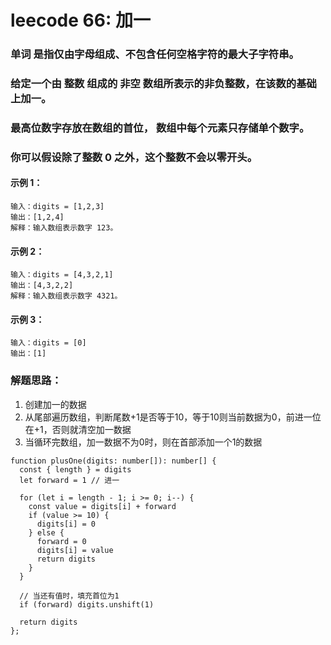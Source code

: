 # leecode 66: 加一
### 单词 是指仅由字母组成、不包含任何空格字符的最大子字符串。
### 给定一个由 整数 组成的 非空 数组所表示的非负整数，在该数的基础上加一。
### 最高位数字存放在数组的首位， 数组中每个元素只存储单个数字。
### 你可以假设除了整数 0 之外，这个整数不会以零开头。
#### 示例 1：
```
输入：digits = [1,2,3]
输出：[1,2,4]
解释：输入数组表示数字 123。
```
#### 示例 2：
```
输入：digits = [4,3,2,1]
输出：[4,3,2,2]
解释：输入数组表示数字 4321。
```
#### 示例 3：
```
输入：digits = [0]
输出：[1]
```
### 解题思路：
1. 创建加一的数据
2. 从尾部遍历数组，判断尾数+1是否等于10，等于10则当前数据为0，前进一位在+1，否则就清空加一数据
3. 当循环完数组，加一数据不为0时，则在首部添加一个1的数据

```
function plusOne(digits: number[]): number[] {
  const { length } = digits
  let forward = 1 // 进一
  
  for (let i = length - 1; i >= 0; i--) {
    const value = digits[i] + forward
    if (value >= 10) {
      digits[i] = 0
    } else {
      forward = 0
      digits[i] = value
      return digits
    }
  }

  // 当还有值时，填充首位为1
  if (forward) digits.unshift(1)

  return digits
};
```